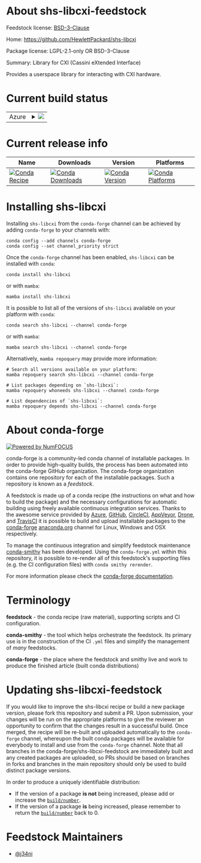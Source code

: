 About shs-libcxi-feedstock
==========================

Feedstock license: [BSD-3-Clause](https://github.com/conda-forge/shs-libcxi-feedstock/blob/main/LICENSE.txt)

Home: https://github.com/HewlettPackard/shs-libcxi

Package license: LGPL-2.1-only OR BSD-3-Clause

Summary: Library for CXI (Cassini eXtended Interface)

Provides a userspace library for interacting with CXI hardware.

Current build status
====================


<table>
    
  <tr>
    <td>Azure</td>
    <td>
      <details>
        <summary>
          <a href="https://dev.azure.com/conda-forge/feedstock-builds/_build/latest?definitionId=26461&branchName=main">
            <img src="https://dev.azure.com/conda-forge/feedstock-builds/_apis/build/status/shs-libcxi-feedstock?branchName=main">
          </a>
        </summary>
        <table>
          <thead><tr><th>Variant</th><th>Status</th></tr></thead>
          <tbody><tr>
              <td>linux_64</td>
              <td>
                <a href="https://dev.azure.com/conda-forge/feedstock-builds/_build/latest?definitionId=26461&branchName=main">
                  <img src="https://dev.azure.com/conda-forge/feedstock-builds/_apis/build/status/shs-libcxi-feedstock?branchName=main&jobName=linux&configuration=linux%20linux_64_" alt="variant">
                </a>
              </td>
            </tr><tr>
              <td>linux_aarch64</td>
              <td>
                <a href="https://dev.azure.com/conda-forge/feedstock-builds/_build/latest?definitionId=26461&branchName=main">
                  <img src="https://dev.azure.com/conda-forge/feedstock-builds/_apis/build/status/shs-libcxi-feedstock?branchName=main&jobName=linux&configuration=linux%20linux_aarch64_" alt="variant">
                </a>
              </td>
            </tr>
          </tbody>
        </table>
      </details>
    </td>
  </tr>
</table>

Current release info
====================

| Name | Downloads | Version | Platforms |
| --- | --- | --- | --- |
| [![Conda Recipe](https://img.shields.io/badge/recipe-shs--libcxi-green.svg)](https://anaconda.org/conda-forge/shs-libcxi) | [![Conda Downloads](https://img.shields.io/conda/dn/conda-forge/shs-libcxi.svg)](https://anaconda.org/conda-forge/shs-libcxi) | [![Conda Version](https://img.shields.io/conda/vn/conda-forge/shs-libcxi.svg)](https://anaconda.org/conda-forge/shs-libcxi) | [![Conda Platforms](https://img.shields.io/conda/pn/conda-forge/shs-libcxi.svg)](https://anaconda.org/conda-forge/shs-libcxi) |

Installing shs-libcxi
=====================

Installing `shs-libcxi` from the `conda-forge` channel can be achieved by adding `conda-forge` to your channels with:

```
conda config --add channels conda-forge
conda config --set channel_priority strict
```

Once the `conda-forge` channel has been enabled, `shs-libcxi` can be installed with `conda`:

```
conda install shs-libcxi
```

or with `mamba`:

```
mamba install shs-libcxi
```

It is possible to list all of the versions of `shs-libcxi` available on your platform with `conda`:

```
conda search shs-libcxi --channel conda-forge
```

or with `mamba`:

```
mamba search shs-libcxi --channel conda-forge
```

Alternatively, `mamba repoquery` may provide more information:

```
# Search all versions available on your platform:
mamba repoquery search shs-libcxi --channel conda-forge

# List packages depending on `shs-libcxi`:
mamba repoquery whoneeds shs-libcxi --channel conda-forge

# List dependencies of `shs-libcxi`:
mamba repoquery depends shs-libcxi --channel conda-forge
```


About conda-forge
=================

[![Powered by
NumFOCUS](https://img.shields.io/badge/powered%20by-NumFOCUS-orange.svg?style=flat&colorA=E1523D&colorB=007D8A)](https://numfocus.org)

conda-forge is a community-led conda channel of installable packages.
In order to provide high-quality builds, the process has been automated into the
conda-forge GitHub organization. The conda-forge organization contains one repository
for each of the installable packages. Such a repository is known as a *feedstock*.

A feedstock is made up of a conda recipe (the instructions on what and how to build
the package) and the necessary configurations for automatic building using freely
available continuous integration services. Thanks to the awesome service provided by
[Azure](https://azure.microsoft.com/en-us/services/devops/), [GitHub](https://github.com/),
[CircleCI](https://circleci.com/), [AppVeyor](https://www.appveyor.com/),
[Drone](https://cloud.drone.io/welcome), and [TravisCI](https://travis-ci.com/)
it is possible to build and upload installable packages to the
[conda-forge](https://anaconda.org/conda-forge) [anaconda.org](https://anaconda.org/)
channel for Linux, Windows and OSX respectively.

To manage the continuous integration and simplify feedstock maintenance
[conda-smithy](https://github.com/conda-forge/conda-smithy) has been developed.
Using the ``conda-forge.yml`` within this repository, it is possible to re-render all of
this feedstock's supporting files (e.g. the CI configuration files) with ``conda smithy rerender``.

For more information please check the [conda-forge documentation](https://conda-forge.org/docs/).

Terminology
===========

**feedstock** - the conda recipe (raw material), supporting scripts and CI configuration.

**conda-smithy** - the tool which helps orchestrate the feedstock.
                   Its primary use is in the construction of the CI ``.yml`` files
                   and simplify the management of *many* feedstocks.

**conda-forge** - the place where the feedstock and smithy live and work to
                  produce the finished article (built conda distributions)


Updating shs-libcxi-feedstock
=============================

If you would like to improve the shs-libcxi recipe or build a new
package version, please fork this repository and submit a PR. Upon submission,
your changes will be run on the appropriate platforms to give the reviewer an
opportunity to confirm that the changes result in a successful build. Once
merged, the recipe will be re-built and uploaded automatically to the
`conda-forge` channel, whereupon the built conda packages will be available for
everybody to install and use from the `conda-forge` channel.
Note that all branches in the conda-forge/shs-libcxi-feedstock are
immediately built and any created packages are uploaded, so PRs should be based
on branches in forks and branches in the main repository should only be used to
build distinct package versions.

In order to produce a uniquely identifiable distribution:
 * If the version of a package **is not** being increased, please add or increase
   the [``build/number``](https://docs.conda.io/projects/conda-build/en/latest/resources/define-metadata.html#build-number-and-string).
 * If the version of a package **is** being increased, please remember to return
   the [``build/number``](https://docs.conda.io/projects/conda-build/en/latest/resources/define-metadata.html#build-number-and-string)
   back to 0.

Feedstock Maintainers
=====================

* [@j34ni](https://github.com/j34ni/)

